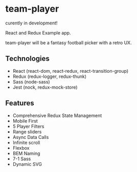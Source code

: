 # team-player

curently in development!

React and Redux Example app.  

team-player will be a fantasy football picker with a retro UX.


## Technologies

- React	(react-dom, react-redux, react-transition-group)
- Redux (redux-logger, redux-thunk)
- Sass 	(node-sass)
- Jest  (nock, redux-mock-store)


## Features

- Comprehensive Redux State Management
- Mobile First
- 5 Player Filters
- Range sliders
- Async Data Calls
- Infinite scroll
- Flexbox
- BEM Naming
- 7-1 Sass
- Dynamic SVG
